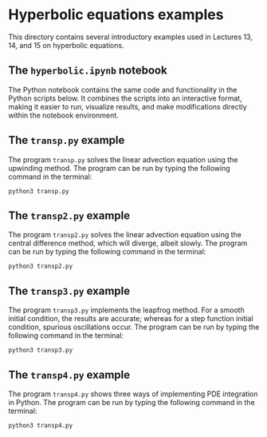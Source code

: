 # Hyperbolic equations examples

This directory contains several introductory examples used in Lectures 13, 14, and 15 on hyperbolic equations.

## The `hyperbolic.ipynb` notebook

The Python notebook contains the same code and functionality in the Python scripts below. It combines the scripts into an interactive format, making it easier to run, visualize results, and make modifications directly within the notebook environment. 

## The `transp.py` example

The program `transp.py` solves the linear advection equation using the upwinding method. The program can be run by typing the following command in the terminal:

```Shell
python3 transp.py
```

## The `transp2.py` example

The program `transp2.py` solves the linear advection equation using the central difference method, which will diverge, albeit slowly. The program can be run by typing the following command in the terminal:

```Shell
python3 transp2.py
```

## The `transp3.py` example

The program `transp3.py` implements the leapfrog method. For a smooth initial condition, the results are accurate; whereas for a step function initial condition, spurious oscillations occur. The program can be run by typing the following command in the terminal:

```Shell
python3 transp3.py
```

## The `transp4.py` example

The program `transp4.py` shows three ways of implementing PDE integration in Python. The program can be run by typing the following command in the terminal:

```Shell
python3 transp4.py
```